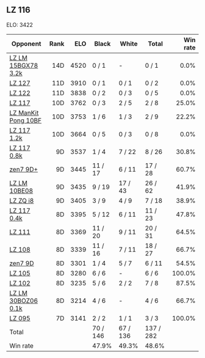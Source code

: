 ## LZ 116 ##

ELO: 3422

Opponent | Rank | ELO | Black | White | Total | Win rate
---------|-----:|----:|-------|-------|-------|-------:
[LZ LM 15BGX78 3.2k](LZ%20LM%2015BGX78%203.2k.md) | 14D | 4520 | 0 / 1 | - | 0 / 1 | 0.0%
[LZ 127](LZ%20127.md) | 11D | 3910 | 0 / 1 | 0 / 1 | 0 / 2 | 0.0%
[LZ 122](LZ%20122.md) | 11D | 3838 | 0 / 2 | 0 / 3 | 0 / 5 | 0.0%
[LZ 117](LZ%20117.md) | 10D | 3762 | 0 / 3 | 2 / 5 | 2 / 8 | 25.0%
[LZ ManKit Pong 10BF](LZ%20ManKit%20Pong%2010BF.md) | 10D | 3753 | 1 / 6 | 1 / 3 | 2 / 9 | 22.2%
[LZ 117 1.2k](LZ%20117%201.2k.md) | 10D | 3664 | 0 / 5 | 0 / 3 | 0 / 8 | 0.0%
[LZ 117 0.8k](LZ%20117%200.8k.md) | 9D | 3537 | 1 / 4 | 7 / 22 | 8 / 26 | 30.8%
[zen7 9D+](zen7%209D+.md) | 9D | 3445 | 11 / 17 | 6 / 11 | 17 / 28 | 60.7%
[LZ LM 10BE08](LZ%20LM%2010BE08.md) | 9D | 3435 | 9 / 19 | 17 / 43 | 26 / 62 | 41.9%
[LZ ZQ i8](LZ%20ZQ%20i8.md) | 9D | 3405 | 3 / 9 | 4 / 9 | 7 / 18 | 38.9%
[LZ 117 0.4k](LZ%20117%200.4k.md) | 8D | 3395 | 5 / 12 | 6 / 11 | 11 / 23 | 47.8%
[LZ 111](LZ%20111.md) | 8D | 3369 | 11 / 20 | 9 / 11 | 20 / 31 | 64.5%
[LZ 108](LZ%20108.md) | 8D | 3339 | 11 / 16 | 7 / 11 | 18 / 27 | 66.7%
[zen7 9D](zen7%209D.md) | 8D | 3301 | 1 / 4 | 5 / 7 | 6 / 11 | 54.5%
[LZ 105](LZ%20105.md) | 8D | 3280 | 6 / 6 | - | 6 / 6 | 100.0%
[LZ 102](LZ%20102.md) | 8D | 3235 | 5 / 6 | 2 / 2 | 7 / 8 | 87.5%
[LZ LM 30BOZ06 0.1k](LZ%20LM%2030BOZ06%200.1k.md) | 8D | 3214 | 4 / 6 | - | 4 / 6 | 66.7%
[LZ 095](LZ%20095.md) | 7D | 3141 | 2 / 2 | 1 / 1 | 3 / 3 | 100.0%
Total | | | 70 / 146 | 67 / 136 | 137 / 282 | 
Win rate| | | 47.9% | 49.3% | 48.6% | 
